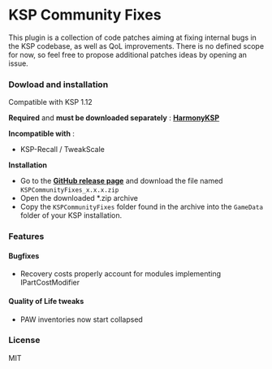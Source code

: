 # KSP Community Fixes

This plugin is a collection of code patches aiming at fixing internal bugs in the KSP codebase, as well as QoL improvements.
There is no defined scope for now, so feel free to propose additional patches ideas by opening an issue.

### Dowload and installation

Compatible with KSP 1.12

**Required** and **must be downloaded separately** : **[HarmonyKSP](https://github.com/KSPModdingLibs/HarmonyKSP/releases)**

**Incompatible with** :

- KSP-Recall / TweakScale

**Installation**

- Go to the **[GitHub release page](https://github.com/KSPModdingLibs/KSPCommunityFixes/releases)** and download the file named `KSPCommunityFixes_x.x.x.zip`
- Open the downloaded *.zip archive
- Copy the `KSPCommunityFixes` folder found in the archive into the `GameData` folder of your KSP installation.

### Features

#### Bugfixes

- Recovery costs properly account for modules implementing IPartCostModifier

#### Quality of Life tweaks 

- PAW inventories now start collapsed

### License

MIT
